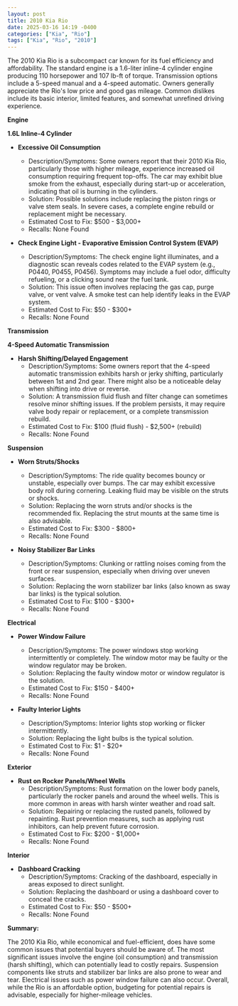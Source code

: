 ```yaml
---
layout: post
title: 2010 Kia Rio
date: 2025-03-16 14:19 -0400
categories: ["Kia", "Rio"]
tags: ["Kia", "Rio", "2010"]
---
```

The 2010 Kia Rio is a subcompact car known for its fuel efficiency and affordability. The standard engine is a 1.6-liter inline-4 cylinder engine producing 110 horsepower and 107 lb-ft of torque. Transmission options include a 5-speed manual and a 4-speed automatic. Owners generally appreciate the Rio's low price and good gas mileage. Common dislikes include its basic interior, limited features, and somewhat unrefined driving experience.

**Engine**

**1.6L Inline-4 Cylinder**

* **Excessive Oil Consumption**
    * Description/Symptoms: Some owners report that their 2010 Kia Rio, particularly those with higher mileage, experience increased oil consumption requiring frequent top-offs. The car may exhibit blue smoke from the exhaust, especially during start-up or acceleration, indicating that oil is burning in the cylinders.
    * Solution: Possible solutions include replacing the piston rings or valve stem seals. In severe cases, a complete engine rebuild or replacement might be necessary.
    * Estimated Cost to Fix: $500 - $3,000+
    * Recalls: None Found

* **Check Engine Light - Evaporative Emission Control System (EVAP)**
    * Description/Symptoms: The check engine light illuminates, and a diagnostic scan reveals codes related to the EVAP system (e.g., P0440, P0455, P0456). Symptoms may include a fuel odor, difficulty refueling, or a clicking sound near the fuel tank.
    * Solution: This issue often involves replacing the gas cap, purge valve, or vent valve. A smoke test can help identify leaks in the EVAP system.
    * Estimated Cost to Fix: $50 - $300+
    * Recalls: None Found

**Transmission**

**4-Speed Automatic Transmission**

* **Harsh Shifting/Delayed Engagement**
    * Description/Symptoms: Some owners report that the 4-speed automatic transmission exhibits harsh or jerky shifting, particularly between 1st and 2nd gear. There might also be a noticeable delay when shifting into drive or reverse.
    * Solution: A transmission fluid flush and filter change can sometimes resolve minor shifting issues. If the problem persists, it may require valve body repair or replacement, or a complete transmission rebuild.
    * Estimated Cost to Fix: $100 (fluid flush) - $2,500+ (rebuild)
    * Recalls: None Found

**Suspension**

* **Worn Struts/Shocks**
    * Description/Symptoms: The ride quality becomes bouncy or unstable, especially over bumps. The car may exhibit excessive body roll during cornering. Leaking fluid may be visible on the struts or shocks.
    * Solution: Replacing the worn struts and/or shocks is the recommended fix. Replacing the strut mounts at the same time is also advisable.
    * Estimated Cost to Fix: $300 - $800+
    * Recalls: None Found

* **Noisy Stabilizer Bar Links**
    * Description/Symptoms: Clunking or rattling noises coming from the front or rear suspension, especially when driving over uneven surfaces.
    * Solution: Replacing the worn stabilizer bar links (also known as sway bar links) is the typical solution.
    * Estimated Cost to Fix: $100 - $300+
    * Recalls: None Found

**Electrical**

* **Power Window Failure**
    * Description/Symptoms: The power windows stop working intermittently or completely. The window motor may be faulty or the window regulator may be broken.
    * Solution: Replacing the faulty window motor or window regulator is the solution.
    * Estimated Cost to Fix: $150 - $400+
    * Recalls: None Found

* **Faulty Interior Lights**
    * Description/Symptoms: Interior lights stop working or flicker intermittently.
    * Solution: Replacing the light bulbs is the typical solution.
    * Estimated Cost to Fix: $1 - $20+
    * Recalls: None Found

**Exterior**

* **Rust on Rocker Panels/Wheel Wells**
    * Description/Symptoms: Rust formation on the lower body panels, particularly the rocker panels and around the wheel wells. This is more common in areas with harsh winter weather and road salt.
    * Solution: Repairing or replacing the rusted panels, followed by repainting. Rust prevention measures, such as applying rust inhibitors, can help prevent future corrosion.
    * Estimated Cost to Fix: $200 - $1,000+
    * Recalls: None Found

**Interior**

* **Dashboard Cracking**
    * Description/Symptoms: Cracking of the dashboard, especially in areas exposed to direct sunlight.
    * Solution: Replacing the dashboard or using a dashboard cover to conceal the cracks.
    * Estimated Cost to Fix: $50 - $500+
    * Recalls: None Found

**Summary:**

The 2010 Kia Rio, while economical and fuel-efficient, does have some common issues that potential buyers should be aware of. The most significant issues involve the engine (oil consumption) and transmission (harsh shifting), which can potentially lead to costly repairs. Suspension components like struts and stabilizer bar links are also prone to wear and tear. Electrical issues such as power window failure can also occur. Overall, while the Rio is an affordable option, budgeting for potential repairs is advisable, especially for higher-mileage vehicles.

